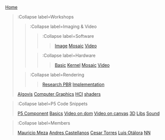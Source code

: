 [Home](/)

> :Collapse label=Workshops
> 
> > :Collapse label=Imaging & Video
> >
> > > :Collapse label=Software
> > > > [Image](/docs/workshops/imaging)
> > > > [Mosaic](/docs/workshops/ascii)
> > > > [Video](/docs/workshops/video)
> >
> > > :Collapse label=Hardware
> > > > [Basic](/docs/workshops/imaging-hardware)
> > > > [Kernel](/docs/workshops/kernel-hardware)
> > > > [Mosaic](/docs/workshops/photomosaic-hardware)
> > > > [Video](/docs/workshops/video-hardware)
> 
> > :Collapse label=Rendering 
> > > [Research PBR](/docs/workshops/pbr)
> > > [Implementation](/docs/workshops/rendering) 
>
> [Algovis](/docs/workshops/algovis)
> [Computer Graphics](/docs/workshops/cg)
> [HCI](/docs/workshops/hci)
> [shaders](/docs/workshops/shaders)

> :Collapse label=P5 Code Snippets
> 
> [P5 Component](/docs/snippets/component)
> [Basics](/docs/snippets/basic)
> [Video on dom](/docs/snippets/video-dom)
> [Video on canvas](/docs/snippets/video-canvas)
> [3D](/docs/snippets/3d)
> [Libs](/docs/snippets/lib)
> [Sound](/docs/snippets/sound)

> :Collapse label=Members
> 
> [Mauricio Meza](/docs/members/mauricio-meza)
> [Andres Castellanos](/docs/members/afcastellanosn)
> [Cesar Torres](/docs/members/cesar-torres)
> [Luis Otálora](/docs/members/luis-otalora)
> [NN](/docs/members/nn)